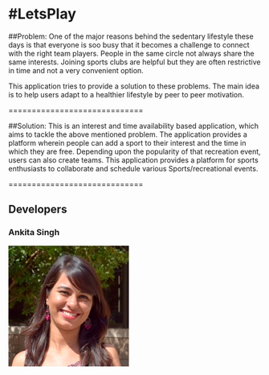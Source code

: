 #LetsPlay
=============================


##Problem:
One of the major reasons behind the sedentary lifestyle these days is that everyone is soo busy that it becomes a challenge to connect with the right team players. People in the same circle not always share the same interests. Joining sports clubs are helpful but they are often restrictive in time and not a very convenient option.

This application tries to provide a solution to these problems. The main idea is to help users adapt to a healthier lifestyle by peer to peer motivation. 

=============================

##Solution:
This is an interest and time availability based application, which aims to tackle the above mentioned problem. The application provides a platform wherein people can add a sport to their interest and the time in which they are free. Depending upon the popularity of that recreation event, users can also create teams. This application provides a platform for sports enthusiasts to collaborate and schedule various Sports/recreational events. 

=============================

## Developers

### Ankita Singh
![Ankita Singh](src/main/webapp/images/singh_ankita.jpg)


